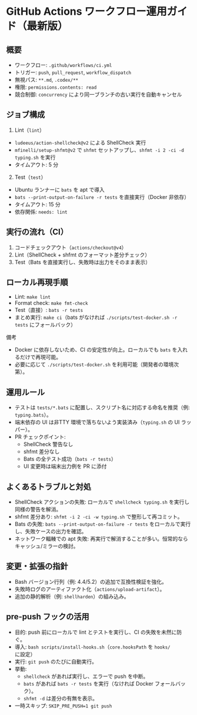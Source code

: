 # GitHub Actions ワークフロー運用ガイド（最新版）

## 概要
- ワークフロー: `.github/workflows/ci.yml`
- トリガー: `push`, `pull_request`, `workflow_dispatch`
- 無視パス: `**.md`, `.codex/**`
- 権限: `permissions.contents: read`
- 競合制御: `concurrency` により同一ブランチの古い実行を自動キャンセル

## ジョブ構成
1) Lint（`lint`）
- `ludeeus/action-shellcheck@v2` による ShellCheck 実行
- `mfinelli/setup-shfmt@v2` で `shfmt` セットアップし、`shfmt -i 2 -ci -d typing.sh` を実行
- タイムアウト: 5 分

2) Test（`test`）
- Ubuntu ランナーに `bats` を apt で導入
- `bats --print-output-on-failure -r tests` を直接実行（Docker 非依存）
- タイムアウト: 15 分
- 依存関係: `needs: lint`

## 実行の流れ（CI）
1. コードチェックアウト（`actions/checkout@v4`）
2. Lint（ShellCheck + shfmt のフォーマット差分チェック）
3. Test（Bats を直接実行し、失敗時は出力をそのまま表示）

## ローカル再現手順
- Lint: `make lint`
- Format check: `make fmt-check`
- Test（直接）: `bats -r tests`
- まとめ実行: `make ci`（bats がなければ `./scripts/test-docker.sh -r tests` にフォールバック）

備考
- Docker に依存しないため、CI の安定性が向上。ローカルでも `bats` を入れるだけで再現可能。
- 必要に応じて `./scripts/test-docker.sh` を利用可能（開発者の環境次第）。

## 運用ルール
- テストは `tests/*.bats` に配置し、スクリプト名に対応する命名を推奨（例: `typing.bats`）。
- 端末依存の UI は非TTY 環境で落ちないよう実装済み（`typing.sh` の UI ラッパー）。
- PR チェックポイント:
  - ShellCheck 警告なし
  - shfmt 差分なし
  - Bats の全テスト成功（`bats -r tests`）
  - UI 変更時は端末出力例を PR に添付

## よくあるトラブルと対処
- ShellCheck アクションの失敗: ローカルで `shellcheck typing.sh` を実行し同様の警告を解消。
- shfmt 差分あり: `shfmt -i 2 -ci -w typing.sh` で整形して再コミット。
- Bats の失敗: `bats --print-output-on-failure -r tests` をローカルで実行し、失敗ケースの出力を確認。
- ネットワーク輻輳での apt 失敗: 再実行で解消することが多い。恒常的ならキャッシュ/ミラーの検討。

## 変更・拡張の指針
- Bash バージョン行列（例: 4.4/5.2）の追加で互換性検証を強化。
- 失敗時ログのアーティファクト化（`actions/upload-artifact`）。
- 追加の静的解析（例: `shellharden`）の組み込み。

## pre-push フックの活用
- 目的: push 前にローカルで lint とテストを実行し、CI の失敗を未然に防ぐ。
- 導入: `bash scripts/install-hooks.sh`（`core.hooksPath` を `hooks/` に設定）
- 実行: `git push` のたびに自動実行。
- 挙動:
  - `shellcheck` があれば実行し、エラーで push を中断。
  - `bats` があれば `bats -r tests` を実行（なければ Docker フォールバック）。
  - `shfmt -d` は差分の有無を表示。
- 一時スキップ: `SKIP_PRE_PUSH=1 git push`
